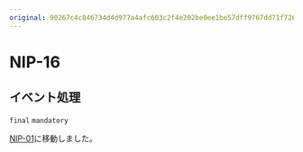 ```yaml
---
original: 90267c4c846734d4d977a4afc603c2f4e202be0ee1be57dff9767dd71f72666b
---
```


NIP-16
======

イベント処理
------------

`final` `mandatory`

[NIP-01](01.md)に移動しました。
